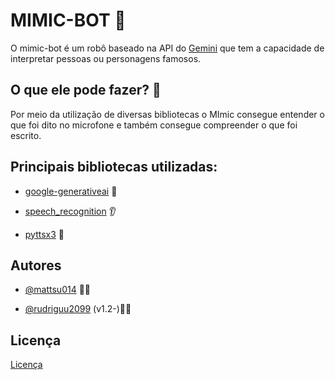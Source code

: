 
# MIMIC-BOT 🤖

O mimic-bot é um robô baseado na API do [Gemini](https://ai.google.dev/gemini-api?gad_source=1&gclid=CjwKCAjwvIWzBhAlEiwAHHWgvQiLKx_la1glw0jDp7eTG2Sux3rcq-LgeC-IV5zRMorxqDrE25qfsRoCNuoQAvD_BwE&hl=pt-br)
 que tem a capacidade de interpretar pessoas ou personagens famosos.

## O que ele pode fazer? 🤔
Por meio da utilização de diversas bibliotecas o MImic consegue entender o que foi dito no microfone e também consegue compreender o que foi escrito.


## Principais bibliotecas utilizadas:

- [google-generativeai](https://pypi.org/project/google-generativeai/) 🧠

- [speech_recognition](https://pypi.org/project/SpeechRecognition/) 👂

- [pyttsx3](https://pypi.org/project/pyttsx3/) 👄


## Autores

- [@mattsu014](https://github.com/mattsu014) 🐱‍👤

- [@rudriguu2099](https://github.com/rudriguu2099) (v1.2-)🐱‍💻
## Licença

[Licença]()

